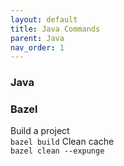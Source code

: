 ```yaml
---
layout: default
title: Java Commands
parent: Java
nav_order: 1
---
```

### Java

### Bazel
Build a project  
```bazel build```
Clean cache  
```bazel clean --expunge```

